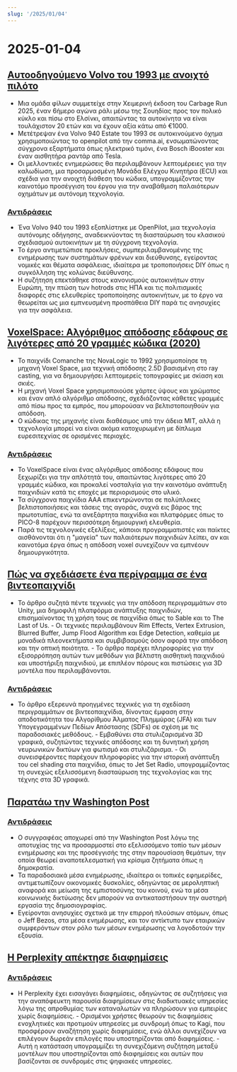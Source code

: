 ```yaml
---
slug: '/2025/01/04'
---
```


# 2025-01-04

## [Αυτοοδηγούμενο Volvo του 1993 με ανοιχτό πιλότο](https://practicapp.com/carbagepilot-part1/)

- Μια ομάδα φίλων συμμετείχε στην Χειμερινή έκδοση του Carbage Run 2025, έναν 6ήμερο αγώνα ράλι μέσω της Σουηδίας προς τον πολικό κύκλο και πίσω στο Ελσίνκι, απαιτώντας τα αυτοκίνητα να είναι τουλάχιστον 20 ετών και να έχουν αξία κάτω από €1000.
- Μετέτρεψαν ένα Volvo 940 Estate του 1993 σε αυτοκινούμενο όχημα χρησιμοποιώντας το openpilot από την comma.ai, ενσωματώνοντας σύγχρονα εξαρτήματα όπως ηλεκτρικό τιμόνι, ένα Bosch iBooster και έναν αισθητήρα ραντάρ από Tesla.
- Οι μελλοντικές ενημερώσεις θα περιλαμβάνουν λεπτομέρειες για την καλωδίωση, μια προσαρμοσμένη Μονάδα Ελέγχου Κινητήρα (ECU) και σχέδια για την ανοιχτή διάθεση του κώδικα, υπογραμμίζοντας την καινοτόμο προσέγγιση του έργου για την αναβάθμιση παλαιότερων οχημάτων με αυτόνομη τεχνολογία.

### [Αντιδράσεις](https://news.ycombinator.com/item?id=42592910)

- Ένα Volvo 940 του 1993 εξοπλίστηκε με OpenPilot, μια τεχνολογία αυτόνομης οδήγησης, αναδεικνύοντας τη διασταύρωση του κλασικού σχεδιασμού αυτοκινήτων με τη σύγχρονη τεχνολογία.
- Το έργο αντιμετώπισε προκλήσεις, συμπεριλαμβανομένης της ενημέρωσης των συστημάτων φρένων και διεύθυνσης, εγείροντας νομικές και θέματα ασφάλειας, ιδιαίτερα με τροποποιήσεις DIY όπως η συγκόλληση της κολώνας διεύθυνσης.
- Η συζήτηση επεκτάθηκε στους κανονισμούς αυτοκινήτων στην Ευρώπη, την πτώση των hotrods στις ΗΠΑ και τις πολιτισμικές διαφορές στις ελευθερίες τροποποίησης αυτοκινήτων, με το έργο να θεωρείται ως μια εμπνευσμένη προσπάθεια DIY παρά τις ανησυχίες για την ασφάλεια.

## [VoxelSpace: Αλγόριθμος απόδοσης εδάφους σε λιγότερες από 20 γραμμές κώδικα (2020)](https://github.com/s-macke/VoxelSpace)

- Το παιχνίδι Comanche της NovaLogic το 1992 χρησιμοποίησε τη μηχανή Voxel Space, μια τεχνική απόδοσης 2.5D βασισμένη στο ray casting, για να δημιουργήσει λεπτομερείς τοπογραφίες με σκίαση και σκιές.
- Η μηχανή Voxel Space χρησιμοποιούσε χάρτες ύψους και χρώματος και έναν απλό αλγόριθμο απόδοσης, σχεδιάζοντας κάθετες γραμμές από πίσω προς τα εμπρός, που μπορούσαν να βελτιστοποιηθούν για απόδοση.
- Ο κώδικας της μηχανής είναι διαθέσιμος υπό την άδεια MIT, αλλά η τεχνολογία μπορεί να είναι ακόμα κατοχυρωμένη με δίπλωμα ευρεσιτεχνίας σε ορισμένες περιοχές.

### [Αντιδράσεις](https://news.ycombinator.com/item?id=42588956)

- Το VoxelSpace είναι ένας αλγόριθμος απόδοσης εδάφους που ξεχωρίζει για την απλότητά του, απαιτώντας λιγότερες από 20 γραμμές κώδικα, και προκαλεί νοσταλγία για την καινοτόμο ανάπτυξη παιχνιδιών κατά τις εποχές με περιορισμούς στο υλικό.
- Τα σύγχρονα παιχνίδια AAA επικεντρώνονται σε πολύπλοκες βελτιστοποιήσεις και τάσεις της αγοράς, συχνά εις βάρος της πρωτοτυπίας, ενώ τα ανεξάρτητα παιχνίδια και πλατφόρμες όπως το PICO-8 παρέχουν περισσότερη δημιουργική ελευθερία.
- Παρά τις τεχνολογικές εξελίξεις, κάποιοι προγραμματιστές και παίκτες αισθάνονται ότι η "μαγεία" των παλαιότερων παιχνιδιών λείπει, αν και καινοτόμα έργα όπως η απόδοση voxel συνεχίζουν να εμπνέουν δημιουργικότητα.

## [Πώς να σχεδιάσετε ένα περίγραμμα σε ένα βιντεοπαιχνίδι](https://ameye.dev/notes/rendering-outlines/)

- Το άρθρο συζητά πέντε τεχνικές για την απόδοση περιγραμμάτων στο Unity, μια δημοφιλή πλατφόρμα ανάπτυξης παιχνιδιών, επισημαίνοντας τη χρήση τους σε παιχνίδια όπως το Sable και το The Last of Us. - Οι τεχνικές περιλαμβάνουν Rim Effects, Vertex Extrusion, Blurred Buffer, Jump Flood Algorithm και Edge Detection, καθεμία με μοναδικά πλεονεκτήματα και συμβιβασμούς όσον αφορά την απόδοση και την οπτική ποιότητα. - Το άρθρο παρέχει πληροφορίες για την εξισορρόπηση αυτών των μεθόδων για βέλτιστη αισθητική παιχνιδιού και υποστήριξη παιχνιδιού, με επιπλέον πόρους και πιστώσεις για 3D μοντέλα που περιλαμβάνονται.

### [Αντιδράσεις](https://news.ycombinator.com/item?id=42593614)

- Το άρθρο εξερευνά προηγμένες τεχνικές για τη σχεδίαση περιγραμμάτων σε βιντεοπαιχνίδια, δίνοντας έμφαση στην αποδοτικότητα του Αλγορίθμου Άλματος Πλημμύρας (JFA) και των Υπογεγραμμένων Πεδίων Απόστασης (SDFs) σε σχέση με τις παραδοσιακές μεθόδους. - Εμβαθύνει στα στυλιζαρισμένα 3D γραφικά, συζητώντας τεχνικές απόδοσης και τη δυνητική χρήση νευρωνικών δικτύων για φωτισμό και στυλιζάρισμα. - Οι συνεισφέροντες παρέχουν πληροφορίες για την ιστορική ανάπτυξη του cel shading στα παιχνίδια, όπως το Jet Set Radio, υπογραμμίζοντας τη συνεχώς εξελισσόμενη διασταύρωση της τεχνολογίας και της τέχνης στα 3D γραφικά.

## [Παρατάω την Washington Post](https://anntelnaes.substack.com/p/why-im-quitting-the-washington-post)

### [Αντιδράσεις](https://news.ycombinator.com/item?id=42591221)

- Ο συγγραφέας αποχωρεί από την Washington Post λόγω της αποτυχίας της να προσαρμοστεί στο εξελισσόμενο τοπίο των μέσων ενημέρωσης και της προσέγγισής της στην παρουσίαση θεμάτων, την οποία θεωρεί αναποτελεσματική για κρίσιμα ζητήματα όπως η δημοκρατία.
- Τα παραδοσιακά μέσα ενημέρωσης, ιδιαίτερα οι τοπικές εφημερίδες, αντιμετωπίζουν οικονομικές δυσκολίες, οδηγώντας σε μεροληπτική αναφορά και μείωση της εμπιστοσύνης του κοινού, ενώ τα μέσα κοινωνικής δικτύωσης δεν μπορούν να αντικαταστήσουν την αυστηρή εργασία της δημοσιογραφίας.
- Εγείρονται ανησυχίες σχετικά με την επιρροή πλούσιων ατόμων, όπως ο Jeff Bezos, στα μέσα ενημέρωσης, και τον αντίκτυπο των εταιρικών συμφερόντων στον ρόλο των μέσων ενημέρωσης να λογοδοτούν την εξουσία.

## [Η Perplexity απέκτησε διαφημίσεις](https://twitter.com/damengchen/status/1875296442417607072)

### [Αντιδράσεις](https://news.ycombinator.com/item?id=42589863)

- Η Perplexity έχει εισαγάγει διαφημίσεις, οδηγώντας σε συζητήσεις για την αναπόφευκτη παρουσία διαφημίσεων στις διαδικτυακές υπηρεσίες λόγω της απροθυμίας των καταναλωτών να πληρώσουν για εμπειρίες χωρίς διαφημίσεις. - Ορισμένοι χρήστες θεωρούν τις διαφημίσεις ενοχλητικές και προτιμούν υπηρεσίες με συνδρομή όπως το Kagi, που προσφέρουν αναζήτηση χωρίς διαφημίσεις, ενώ άλλοι συνεχίζουν να επιλέγουν δωρεάν επιλογές που υποστηρίζονται από διαφημίσεις. - Αυτή η κατάσταση υπογραμμίζει τη συνεχιζόμενη συζήτηση μεταξύ μοντέλων που υποστηρίζονται από διαφημίσεις και αυτών που βασίζονται σε συνδρομές στις ψηφιακές υπηρεσίες.

<head>
  <meta property="og:title" content="Αυτοοδηγούμενο Volvo του 1993 με ανοιχτό πιλότο" />
  <meta property="og:type" content="website" />
  <meta property="og:image" content="https://og.cho.sh/api/og/?title=%CE%91%CF%85%CF%84%CE%BF%CE%BF%CE%B4%CE%B7%CE%B3%CE%BF%CF%8D%CE%BC%CE%B5%CE%BD%CE%BF%20Volvo%20%CF%84%CE%BF%CF%85%201993%20%CE%BC%CE%B5%20%CE%B1%CE%BD%CE%BF%CE%B9%CF%87%CF%84%CF%8C%20%CF%80%CE%B9%CE%BB%CF%8C%CF%84%CE%BF&subheading=%CE%A3%CE%AC%CE%B2%CE%B2%CE%B1%CF%84%CE%BF%204%20%CE%99%CE%B1%CE%BD%CE%BF%CF%85%CE%B1%CF%81%CE%AF%CE%BF%CF%85%202025%3A%20%CE%A0%CE%B5%CF%81%CE%AF%CE%BB%CE%B7%CF%88%CE%B7%20Hacker%20News" />
</head>

